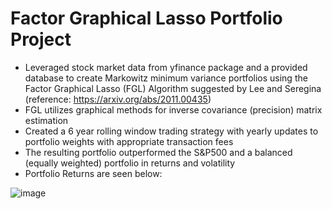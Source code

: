 # Factor Graphical Lasso Portfolio Project
- Leveraged stock market data from yfinance package and a provided database to create Markowitz minimum variance portfolios using the Factor Graphical Lasso (FGL) Algorithm  suggested by Lee and Seregina (reference: https://arxiv.org/abs/2011.00435)
- FGL utilizes graphical methods for inverse covariance (precision) matrix estimation
- Created a 6 year rolling window trading strategy with yearly updates to portfolio weights with appropriate transaction fees
- The resulting portfolio outperformed the S&P500 and a balanced (equally weighted) portfolio in returns and volatility
- Portfolio Returns are seen below:

![image](https://github.com/user-attachments/assets/ea0dc1e6-d8fa-4080-87c1-ac940788d4b3)
 
